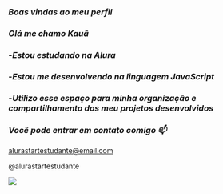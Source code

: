 ###
### *Boas vindas ao meu perfil*

### *Olá me chamo* *Kauã*

### -*Estou estudando na Alura*

### -*Estou me desenvolvendo na linguagem JavaScript*

### -*Utilizo esse espaço para minha organização e compartilhamento dos meu projetos desenvolvidos*
###




### *Você pode entrar em contato comigo 📫*

alurastartestudante@email.com

@alurastartestudante

![](https://media1.tenor.com/m/eVcQy8728pcAAAAC/room.gif)


